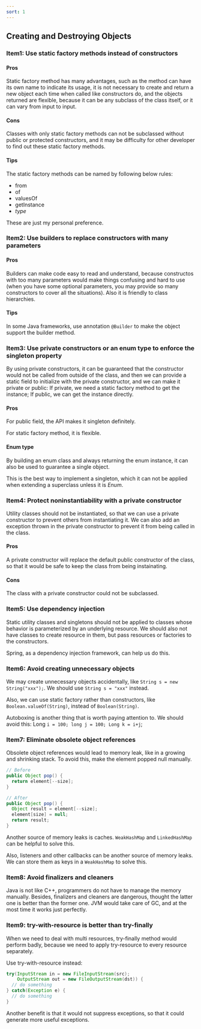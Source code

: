 ```yaml
---
sort: 1
---
```


## Creating and Destroying Objects

### Item1: Use static factory methods instead of constructors

#### Pros

Static factory method has many advantages, such as the method can have its own name to indicate its usage, it is not necessary to create and return a new object each time when called like constructors do, and the objects returned are flexible, because it can be any subclass of the class itself, or it can vary from input to input.

#### Cons

Classes with only static factory methods can not be subclassed without public or protected constructors, and it may be difficulty for other developer to find out these static factory methods.

#### Tips

The static factory methods can be named by following below rules:

- from
- of
- valuesOf
- getInstance
- *type*

These are just my personal preference.

### Item2: Use builders to replace constructors with many parameters

#### Pros

Builders can make code easy to read and understand, because constructos with too many parameters would make things confusing and hard to use (when you have some optional parameters, you may provide so many constructors to cover all the situations). Also it is friendly to class hierarchies.

#### Tips

In some Java frameworks, use annotation `@Builder` to make the object support the builder method.

### Item3: Use private constructors or an enum type to enforce the singleton property

By using private constructors, it can be guaranteed that the constructor would not be called from outside of the class, and then we can provide a static field to initialize with the private constructor, and we can make it private or public: If private, we need a static factory method to get the instance; If public, we can get the instance directly.

#### Pros

For public field, the API makes it singleton definitely.

For static factory method, it is flexible.

#### Enum type

By building an enum class and always returning the enum instance, it can also be used to guarantee a single object.

This is the best way to implement a singleton, which it can not be applied when extending a superclass unless it is *Enum*.

### Item4: Protect noninstantiability with a private constructor

Utility classes should not be instantiated, so that we can use a private constructor to prevent others from instantiating it. We can also add an exception thrown in the private constructor to prevent it from being called in the class.

#### Pros

A private constructor will replace the default public constructor of the class, so that it would be safe to keep the class from being instainating.

#### Cons

The class with a private constructor could not be subclassed.

### Item5: Use dependency injection

Static utility classes and singletons should not be applied to classes whose behavior is parameterized by an underlying resource. We should also not have classes to create resource in them, but pass resources or factories to the constructors.

Spring, as a dependency injection framework, can help us do this.

### Item6: Avoid creating unnecessary objects

We may create unnecessary objects accidentally, like `String s = new String("xxx");`. We should use `String s = "xxx"` instead.

Also, we can use static factory rather than constructors, like `Boolean.valueOf(String)`, instead of `Boolean(String)`.

Autoboxing is another thing that is worth paying attention to. We should avoid this: Long `i = 100; long j = 100; Long k = i+j`;

### Item7: Eliminate obsolete object references

Obsolete object references would lead to memory leak, like in a growing and shrinking stack. To avoid this, make the element popped null manually.

```java
// Before
public Object pop() {
  return element[--size];
}

// After
public Object pop() {
  Object result = element[--size];
  element[size] = null;
  return result;
}
```

Another source of memory leaks is caches. `WeakHashMap` and `LinkedHashMap` can be helpful to solve this.

Also, listeners and other callbacks can be another source of memory leaks. We can store them as keys in a `WeakHashMap` to solve this.

### Item8: Avoid finalizers and cleaners

Java is not like C++, programmers do not have to manage the memory manually. Besides, finalizers and cleaners are dangerous, thought the latter one is better than the former one. JVM would take care of GC, and at the most time it works just perfectly.

### Item9: try-with-resource is better than try-finally

When we need to deal with multi resources, try-finally method would perform badly, because we need to apply try-resource to every resource separately. 

Use try-with-resource instead:

```java
try(InputStream in = new FileInputStream(src);
    OutputStream out = new FileOutputStream(dst)) {
  // do something
} catch(Exception e) {
  // do something
}
```

 Another benefit is that it would not suppress exceptions, so that it could generate more useful exceptions.